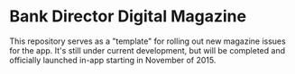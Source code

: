 # Bank Director Digital Magazine
This repository serves as a "template" for rolling out new magazine issues for the app.  It's still under current development, but will be completed and officially launched in-app starting in November of 2015.
